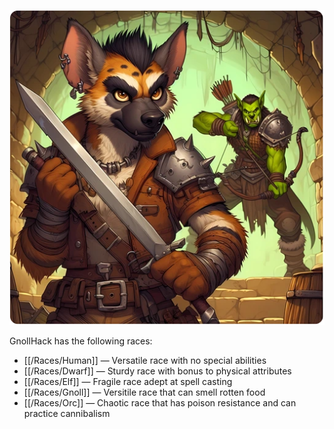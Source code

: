 ![Races](/uploads/Races/races.webp)

GnollHack has the following races:

- [[/Races/Human]] — Versatile race with no special abilities
- [[/Races/Dwarf]] — Sturdy race with bonus to physical attributes
- [[/Races/Elf]] — Fragile race adept at spell casting
- [[/Races/Gnoll]] — Versitile race that can smell rotten food
- [[/Races/Orc]] — Chaotic race that has poison resistance and can practice cannibalism